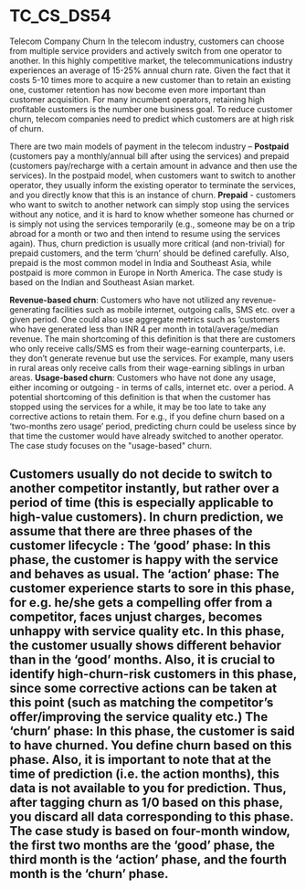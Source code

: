 # TC_CS_DS54
Telecom Company Churn
In the telecom industry, customers can choose from multiple service providers and actively switch from one operator to another. In this highly competitive market, the telecommunications industry experiences an average of 15-25% annual churn rate. Given the fact that it costs 5-10 times more to acquire a new customer than to retain an existing one, customer retention has now become even more important than customer acquisition.
For many incumbent operators, retaining high profitable customers is the number one business goal.
To reduce customer churn, telecom companies need to predict which customers are at high risk of churn.

There are two main models of payment in the telecom industry – 
**Postpaid** (customers pay a monthly/annual bill after using the services) and prepaid (customers pay/recharge with a certain amount in advance and then use the services). In the postpaid model, when customers want to switch to another operator, they usually inform the existing operator to terminate the services, and you directly know that this is an instance of churn.
**Prepaid** - customers who want to switch to another network can simply stop using the services without any notice, and it is hard to know whether someone has churned or is simply not using the services temporarily (e.g., someone may be on a trip abroad for a month or two and then intend to resume using the services again).
Thus, churn prediction is usually more critical (and non-trivial) for prepaid customers, and the term ‘churn’ should be defined carefully.
Also, prepaid is the most common model in India and Southeast Asia, while postpaid is more common in Europe in North America.
The case study is based on the Indian and Southeast Asian market.

**Revenue-based churn**: Customers who have not utilized any revenue-generating facilities such as mobile internet, outgoing calls, SMS etc. over a given period. One could also use aggregate metrics such as ‘customers who have generated less than INR 4 per month in total/average/median revenue. The main shortcoming of this definition is that there are customers who only receive calls/SMS es from their wage-earning counterparts, i.e. they don’t generate revenue but use the services. For example, many users in rural areas only receive calls from their wage-earning siblings in urban areas.
**Usage-based churn**: Customers who have not done any usage, either incoming or outgoing - in terms of calls, internet etc. over a period.
A potential shortcoming of this definition is that when the customer has stopped using the services for a while, it may be too late to take any corrective actions to retain them. For e.g., if you define churn based on a ‘two-months zero usage’ period, predicting churn could be useless since by that time the customer would have already switched to another operator.
The case study focuses on the "usage-based" churn.

Customers usually do not decide to switch to another competitor instantly, but rather over a period of time (this is especially applicable to high-value customers). In churn prediction, we assume that there are three phases of the customer lifecycle :
**The ‘good’ phase**: In this phase, the customer is happy with the service and behaves as usual.
**The ‘action’ phase**: The customer experience starts to sore in this phase, for e.g. he/she gets a compelling offer from a competitor, faces unjust charges, becomes unhappy with service quality etc. In this phase, the customer usually shows different behavior than in the ‘good’ months. Also, it is crucial to identify high-churn-risk customers in this phase, since some corrective actions can be taken at this point (such as matching the competitor’s offer/improving the service quality etc.)
**The ‘churn’ phase**: In this phase, the customer is said to have churned. You define churn based on this phase. Also, it is important to note that at the time of prediction (i.e. the action months), this data is not available to you for prediction. Thus, after tagging churn as 1/0 based on this phase, you discard all data corresponding to this phase.
The case study is based on four-month window, the first two months are the ‘good’ phase, the third month is the ‘action’ phase, and the fourth month is the ‘churn’ phase.
---------------------------------------------------------------------------------------------------------------------------------------------------------------------------------------------------------------------------------
